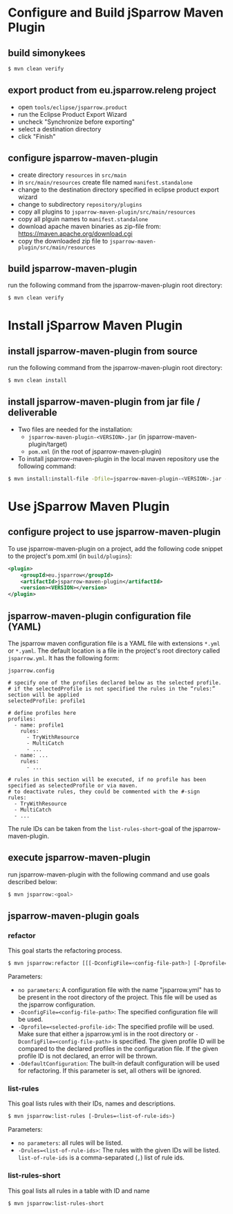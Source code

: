 # Configure and Build jSparrow Maven Plugin

## build simonykees

```bash
$ mvn clean verify
```

## export product from eu.jsparrow.releng project
* open `tools/eclipse/jsparrow.product`
* run the Eclipse Product Export Wizard
* uncheck "Synchronize before exporting"
* select a destination directory
* click "Finish"

## configure jsparrow-maven-plugin
* create directory `resources` in `src/main`
* in `src/main/resources` create file named `manifest.standalone`
* change to the destination directory specified in eclipse product export wizard
* change to subdirectory `repository/plugins`
* copy all plugins to `jsparrow-maven-plugin/src/main/resources`
* copy all plguin names to `manifest.standalone`
* download apache maven binaries as zip-file from: <https://maven.apache.org/download.cgi>
* copy the downloaded zip file to `jsparrow-maven-plugin/src/main/resources`

## build jsparrow-maven-plugin
run the following command from the jsparrow-maven-plugin root directory:

```bash
$ mvn clean verify
```

# Install jSparrow Maven Plugin

## install jsparrow-maven-plugin from source
run the following command from the jsparrow-maven-plugin root directory:

```bash
$ mvn clean install
```

## install jsparrow-maven-plugin from jar file / deliverable

* Two files are needed for the installation:
    * `jsparrow-maven-plugin-<VERSION>.jar` (in jsparrow-maven-plugin/target)
    * `pom.xml` (in the root of jsparrow-maven-plugin)
* To install jsparrow-maven-plugin in the local maven repository use the following command:

```bash
$ mvn install:install-file -Dfile=jsparrow-maven-plugin-<VERSION>.jar -DpomFile=pom.xml
```

# Use jSparrow Maven Plugin

## configure project to use jsparrow-maven-plugin
To use jsparrow-maven-plugin on a project, add the following code snippet to the project's pom.xml (in `build/plugins`):

```xml
<plugin>
	<groupId>eu.jsparrow</groupId>
	<artifactId>jsparrow-maven-plugin</artifactId>
	<version><VERSION></version>
</plugin>
```

## jsparrow-maven-plugin configuration file (YAML)

The jsparrow maven configuration file is a YAML file with extensions `*.yml` or `*.yaml`.
The default location is a file in the project's root directory called `jsparrow.yml`.
It has the following form:

```
jsparrow.config

# specify one of the profiles declared below as the selected profile.
# if the selectedProfile is not specified the rules in the “rules:” section will be applied
selectedProfile: profile1

# define profiles here
profiles:
  - name: profile1
    rules:
      - TryWithResource
      - MultiCatch
      - ...
  - name: ...
    rules:
      - ...

# rules in this section will be executed, if no profile has been specified as selectedProfile or via maven.
# to deactivate rules, they could be commented with the #-sign
rules:
  - TryWithResource
  - MultiCatch
  - ...
```

The rule IDs can be taken from the `list-rules-short`-goal of the jsparrow-maven-plugin.

## execute jsparrow-maven-plugin
run jsparrow-maven-plugin with the following command and use goals described below:

```bash
$ mvn jsparrow:<goal>
```

## jsparrow-maven-plugin goals

### refactor
This goal starts the refactoring process. 

```bash
$ mvn jsparrow:refactor [[[-DconfigFile=<config-file-path>] [-Dprofile=<selected-profile-id>]] | -DdefaultConfiguration]
```

Parameters:
    
* `no parameters`: A configuration file with the name "jsparrow.yml" has to be present in the root directory of the project. This file will be used as the jsparrow configuration.
* `-DconfigFile=<config-file-path>`: The specified configuration file will be used.
* `-Dprofile=<selected-profile-id>`: The specified profile will be used. Make sure that either a jsparrow.yml is in the root directory or `-DconfigFile=<config-file-path>` is specified. The given profile ID will be compared to the declared profiles in the configuration file. If the given profile ID is not declared, an error will be thrown.
* `-DdefaultConfiguration`: The built-in default configuration will be used for refactoring. If this parameter is set, all others will be ignored.

### list-rules
This goal lists rules with their IDs, names and descriptions.

```bash
$ mvn jsparrow:list-rules [-Drules=<list-of-rule-ids>}
```

Parameters:

* `no parameters`: all rules will be listed.
* `-Drules=<list-of-rule-ids>`: The rules with the given IDs will be listed. `list-of-rule-ids` is a comma-separated (`,`) list of rule ids.

### list-rules-short
This goal lists all rules in a table with ID and name

```bash
$ mvn jsparrow:list-rules-short
```
